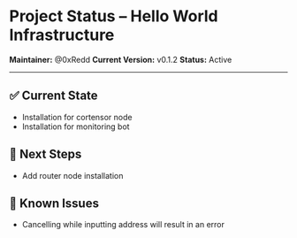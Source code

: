# Project Status – Hello World Infrastructure

**Maintainer:** @0xRedd
**Current Version:** v0.1.2
**Status:** Active

---

## ✅ Current State

- Installation for cortensor node
- Installation for monitoring bot

## 🔧 Next Steps

- Add router node installation

## 🐞 Known Issues

- Cancelling while inputting address will result in an error
